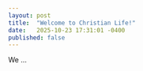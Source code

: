 ```yaml
---
layout: post
title:  "Welcome to Christian Life!"
date:   2025-10-23 17:31:01 -0400
published: false
---
```

We ...
